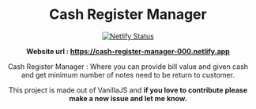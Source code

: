 



<div align="center">

# Cash Register Manager
  
[![Netlify Status](https://api.netlify.com/api/v1/badges/e0b743b2-c7ba-4a92-b911-281a7e71fe85/deploy-status)](https://cash-register-manager-000.netlify.app)

**Website url : https://cash-register-manager-000.netlify.app**

Cash Register Manager : Where you can provide bill value and given cash and get minimum number of notes need to be return to customer.

This project is made out of VanillaJS and **if you love to contribute please make a new issue and let me know.**

</div>  

